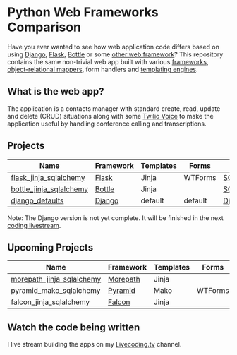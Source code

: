 # Python Web Frameworks Comparison
Have you ever wanted to see how web application code differs based on
using 
[Django](http://www.fullstackpython.com/django.html), 
[Flask](http://www.fullstackpython.com/flask.html), 
[Bottle](http://www.fullstackpython.com/bottle.html) 
or some 
[other web framework](http://www.fullstackpython.com/other-web-frameworks.html)? 
This repository contains the same non-trivial web app built with 
various [frameworks](http://www.fullstackpython.com/web-frameworks.html), 
[object-relational mappers](http://www.fullstackpython.com/object-relational-mappers-orms.html), 
form handlers and [templating engines](http://www.fullstackpython.com/template-engines.html). 


## What is the web app?
The application is a contacts manager with standard create, read, update
and delete (CRUD) situations along with some 
[Twilio Voice](https://twilio.com/docs) to make the
application useful by handling conference calling and transcriptions. 


## Projects
| Name | Framework | Templates | Forms | ORM |
|------|-----------|-----------|-------|-----|
| [flask\_jinja\_sqlalchemy](https://github.com/makaimc/compare-python-web-frameworks/tree/master/flask_jinja_sqlalchemy) | [Flask](http://www.fullstackpython.com/flask.html) | Jinja | WTForms | [SQLAlchemy](http://www.fullstackpython.com/object-relational-mappers-orms.html) |
| [bottle\_jinja\_sqlalchemy](https://github.com/makaimc/compare-python-web-frameworks/tree/master/bottle_jinja_sqlalchemy) | [Bottle](http://www.fullstackpython.com/bottle.html) | Jinja | | [SQLAlchemy](http://www.fullstackpython.com/object-relational-mappers.orms.html) |
| [django\_defaults](https://github.com/makaimc/compare-python-web-frameworks/tree/master/django_defaults) | [Django](http://www.fullstackpython.com/django.html) | default | default | [Django ORM](http://www.fullstackpython.com/object-relational-mappers.orms.html) |

Note: The Django version is not yet complete. It will be finished in the next
[coding livestream](http://www.mattmakai.com/live-coding.html).


## Upcoming Projects
| Name | Framework | Templates | Forms | ORM |
|------|-----------|-----------|-------|-----|
| [morepath\_jinja\_sqlalchemy](https://github.com/makaimc/compare-python-web-frameworks/tree/master/morepath_jinja_sqlalchemy) | [Morepath](http://www.fullstackpython.com/morepath.html) | Jinja | | [SQLAlchemy](http://www.fullstackpython.com/object-relational-mappers-orms.html) |
| pyramid\_mako\_sqlalchemy | [Pyramid](http://www.fullstackpython.com/pyramid.html) | Mako | WTForms | [SQLAlchemy](http://www.fullstackpython.com/object-relational-mappers.orms.html) |
| falcon\_jinja\_sqlalchemy | [Falcon](http://falconframework.org/index.html) | Jinja | | [SQLAlchemy](http://www.fullstackpython.com/object-relational-mappers.orms.html) |


## Watch the code being written
I live stream building the apps on my
[Livecoding.tv](https://www.livecoding.tv/mattmakai) channel.

